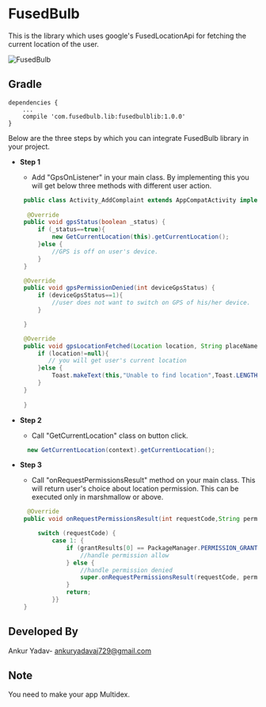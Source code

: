 # FusedBulb
This is the library which uses google's FusedLocationApi for fetching the current location of the user.

![FusedBulb](https://s20.postimg.org/555wczj4d/fused_bulb.png)

Gradle
------
```
dependencies {
    ...
    compile 'com.fusedbulb.lib:fusedbulblib:1.0.0'
}
```

Below are the three steps by which you can integrate FusedBulb library in your project.

* **Step 1**
    * Add "GpsOnListener" in your main class. By implementing this you will get below three methods with different user action.
   ```java
    public class Activity_AddComplaint extends AppCompatActivity implements GpsOnListner{
    
     @Override
    public void gpsStatus(boolean _status) {
        if (_status==true){
            new GetCurrentLocation(this).getCurrentLocation();
        }else {
            //GPS is off on user's device.
        }
    }

    @Override
    public void gpsPermissionDenied(int deviceGpsStatus) {
        if (deviceGpsStatus==1){
            //user does not want to switch on GPS of his/her device.
        }

    }

    @Override
    public void gpsLocationFetched(Location location, String placeName) {
        if (location!=null){
           // you will get user's current location
        }else {
            Toast.makeText(this,"Unable to find location",Toast.LENGTH_SHORT).show();
        }
    }
    
    }
    ```
    
* **Step 2**
    * Call "GetCurrentLocation" class on button click.
   ```java
     new GetCurrentLocation(context).getCurrentLocation();
     ```
     
* **Step 3**
    * Call "onRequestPermissionsResult" method on your main class. This will return user's choice about location permission. This can be executed only in marshmallow or above. 
   ```java
     @Override
    public void onRequestPermissionsResult(int requestCode,String permissions[], int[] grantResults) {

        switch (requestCode) {
            case 1: {
                if (grantResults[0] == PackageManager.PERMISSION_GRANTED) {
                    //handle permission allow
                } else {
                    //handle permission denied
                    super.onRequestPermissionsResult(requestCode, permissions, grantResults);
                }
                return;
            }}
    }
     ```

 Developed By
 ------
 Ankur Yadav- ankuryadavaj729@gmail.com

Note
------
You need to make your app Multidex.

